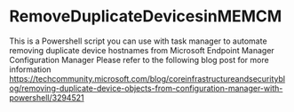 # RemoveDuplicateDevicesinMEMCM
This is a Powershell script you can use with task manager to automate removing duplicate device hostnames from Microsoft Endpoint Manager Configuration Manager
Please refer to the following blog post for more information https://techcommunity.microsoft.com/blog/coreinfrastructureandsecurityblog/removing-duplicate-device-objects-from-configuration-manager-with-powershell/3294521 
